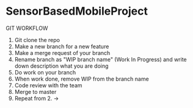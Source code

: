 # SensorBasedMobileProject

GIT WORKFLOW

1. Git clone the repo
2. Make a new branch for a new feature
3. Make a merge request of your branch
4. Rename branch as "WIP branch name" (Work In Progress) and write down description what you are doing
5. Do work on your branch
6. When work done, remove WIP from the branch name
7. Code review with the team
8. Merge to master
9. Repeat from 2. ->
